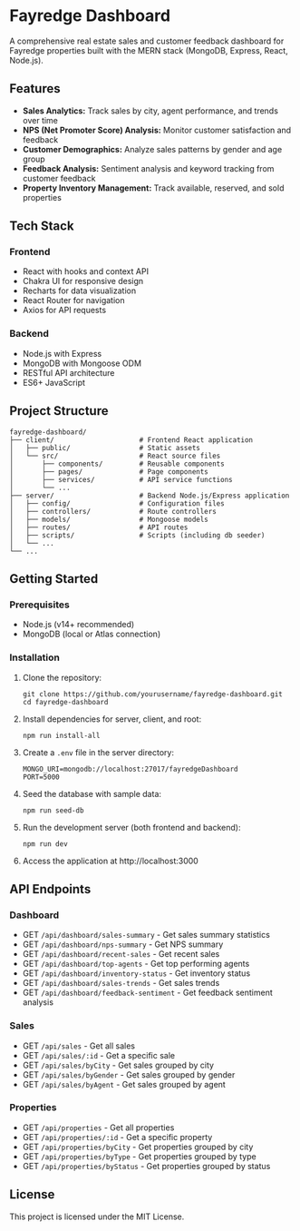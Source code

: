 # Fayredge Dashboard

A comprehensive real estate sales and customer feedback dashboard for Fayredge properties built with the MERN stack (MongoDB, Express, React, Node.js).

## Features

- **Sales Analytics:** Track sales by city, agent performance, and trends over time
- **NPS (Net Promoter Score) Analysis:** Monitor customer satisfaction and feedback
- **Customer Demographics:** Analyze sales patterns by gender and age group
- **Feedback Analysis:** Sentiment analysis and keyword tracking from customer feedback
- **Property Inventory Management:** Track available, reserved, and sold properties

## Tech Stack

### Frontend
- React with hooks and context API
- Chakra UI for responsive design
- Recharts for data visualization
- React Router for navigation
- Axios for API requests

### Backend
- Node.js with Express
- MongoDB with Mongoose ODM
- RESTful API architecture
- ES6+ JavaScript

## Project Structure

```
fayredge-dashboard/
├── client/                     # Frontend React application
│   ├── public/                 # Static assets
│   └── src/                    # React source files
│       ├── components/         # Reusable components
│       ├── pages/              # Page components
│       ├── services/           # API service functions
│       └── ...
├── server/                     # Backend Node.js/Express application
│   ├── config/                 # Configuration files
│   ├── controllers/            # Route controllers
│   ├── models/                 # Mongoose models
│   ├── routes/                 # API routes
│   ├── scripts/                # Scripts (including db seeder)
│   └── ...
└── ...
```

## Getting Started

### Prerequisites

- Node.js (v14+ recommended)
- MongoDB (local or Atlas connection)

### Installation

1. Clone the repository:
   ```
   git clone https://github.com/yourusername/fayredge-dashboard.git
   cd fayredge-dashboard
   ```

2. Install dependencies for server, client, and root:
   ```
   npm run install-all
   ```

3. Create a `.env` file in the server directory:
   ```
   MONGO_URI=mongodb://localhost:27017/fayredgeDashboard
   PORT=5000
   ```

4. Seed the database with sample data:
   ```
   npm run seed-db
   ```

5. Run the development server (both frontend and backend):
   ```
   npm run dev
   ```

6. Access the application at http://localhost:3000

## API Endpoints

### Dashboard
- GET `/api/dashboard/sales-summary` - Get sales summary statistics
- GET `/api/dashboard/nps-summary` - Get NPS summary
- GET `/api/dashboard/recent-sales` - Get recent sales
- GET `/api/dashboard/top-agents` - Get top performing agents
- GET `/api/dashboard/inventory-status` - Get inventory status
- GET `/api/dashboard/sales-trends` - Get sales trends
- GET `/api/dashboard/feedback-sentiment` - Get feedback sentiment analysis

### Sales
- GET `/api/sales` - Get all sales
- GET `/api/sales/:id` - Get a specific sale
- GET `/api/sales/byCity` - Get sales grouped by city
- GET `/api/sales/byGender` - Get sales grouped by gender
- GET `/api/sales/byAgent` - Get sales grouped by agent

### Properties
- GET `/api/properties` - Get all properties
- GET `/api/properties/:id` - Get a specific property
- GET `/api/properties/byCity` - Get properties grouped by city
- GET `/api/properties/byType` - Get properties grouped by type
- GET `/api/properties/byStatus` - Get properties grouped by status

## License

This project is licensed under the MIT License.